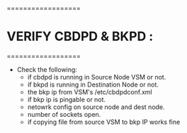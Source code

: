 ==================
# VERIFY CBDPD & BKPD :
==================

* Check the following:
   - if cbdpd is running in Source Node VSM or not.
   - if bkpd is running in Destination Node or not.
   - the bkp ip from VSM's /etc/cbdpdconf.xml
   - if bkp ip is pingable or not.
   - netowrk config on source node and dest node.
   - number of sockets open.
   - if copying file from source VSM to bkp IP works fine


